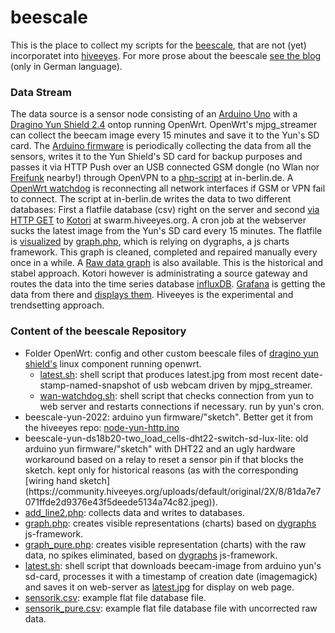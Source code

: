 # beescale

This is the place to collect my scripts for the <a href="http://www.euse.de/honig/beescale/graph.php">beescale</a>, that are not (yet) incorporatet into <a href="https://github.com/hiveeyes/arduino">hiveeyes</a>. For more prose about the beescale <a href="http://www.euse.de/wp/blog/series/bienenwaage2/">see the blog</a> (only in German language).

### Data Stream
The data source is a sensor node consisting of an [Arduino Uno](https://www.arduino.cc/en/Main/ArduinoBoardUno/) with a [Dragino Yun Shield 2.4](http://www.dragino.com/products/yunshield/item/105-yun-shield-v2-4.html) ontop running OpenWrt. OpenWrt's mjpg_streamer can collect the beecam image every 15 minutes and save it to the Yun's SD card. The [Arduino firmware](https://github.com/hiveeyes/arduino/tree/master/node-yun-http) is periodically collecting the data from all the sensors, writes it  to the Yun Shield's SD card for backup purposes and passes it via HTTP Push over an USB connected GSM dongle (no Wlan nor [Freifunk](https://berlin.freifunk.net/) nearby!) through OpenVPN to a [php-script](https://github.com/bee-mois/beescale/blob/master/add_line2.php) at in-berlin.de. A [OpenWrt watchdog](https://github.com/bee-mois/beescale/blob/master/OpenWrt/wan-watchdog.sh)  is reconnecting all network interfaces if GSM or VPN fail to connect. The script at in-berlin.de writes the data to two different databases: First a flatfile database (csv) right on the server and second [via HTTP GET](https://community.hiveeyes.org/t/daten-per-http-und-php-ans-backend-auf-swarm-hiveeyes-org-ubertragen/162) to [Kotori](https://hiveeyes.org/docs/kotori/) at swarm.hiveeyes.org. A cron job at the webserver sucks the latest image from the Yun's SD card every 15 minutes. The flatfile is [visualized](http://www.euse.de/honig/beescale/graph.php) by [graph.php](https://github.com/bee-mois/beescale/blob/master/graph.php), which is relying on dygraphs, a  js charts framework. This graph is cleaned, completed and repaired manually every once in a while. A [Raw data graph](http://www.euse.de/honig/beescale/graph_pure.php) is also available. This is the historical and stabel approach. Kotori however is administrating a source gateway and routes the data into the time series database [influxDB](https://influxdata.com/). [Grafana](http://grafana.org/) is getting the data from there and [displays them](https://swarm.hiveeyes.org/grafana/dashboard/db/mois?refresh=2m). Hiveeyes is the experimental and trendsetting approach. 

### Content of the beescale Repository
<ul>
<li>Folder OpenWrt: config and other custom beescale files of <a href="http://www.dragino.com/products/yunshield/item/105-yun-shield-v2-4.html">dragino yun shield's</a> linux component running openwrt.
    <ul>
    <li><a href="https://github.com/bee-mois/beescale/blob/master/OpenWrt/latest.sh">latest.sh</a>: shell script that produces latest.jpg from most recent date-stamp-named-snapshot of usb webcam driven by mjpg_streamer. 
    <li><a href="https://github.com/bee-mois/beescale/blob/master/OpenWrt/wan-watchdog.sh">wan-watchdog.sh</a>: shell script that checks connection from yun to web server and restarts connections if necessary. run by yun's cron.
    </ul>
<li>beescale-yun-2022: arduino yun firmware/"sketch". Better get it from the hiveeyes repo: <a href="https://github.com/hiveeyes/arduino/tree/master/node-yun-http">node-yun-http.ino</a>   
<li>beescale-yun-ds18b20-two_load_cells-dht22-switch-sd-lux-lite: old arduino yun firmware/"sketch" with DHT22 and an ugly hardware workaround based on a relay to reset a sensor pin if that blocks the sketch. kept only for historical reasons (as with the corresponding [wiring hand sketch](https://community.hiveeyes.org/uploads/default/original/2X/8/81da7e7071ffde2d9376e43f5deede5134a74c82.jpeg)).
<li><a href="https://github.com/bee-mois/beescale/blob/master/add_line2.php">add_line2.php</a>: collects data and writes to databases.
<li><a href="https://github.com/bee-mois/beescale/blob/master/graph.php">graph.php</a>: creates visible representations (charts) based on <a href="http://dygraphs.com/">dygraphs</a> js-framework.
<li><a href="https://github.com/bee-mois/beescale/blob/master/graph_pure.php">graph_pure.php</a>: creates visible representation (charts) with the raw data, no spikes eliminated, based on <a href="http://dygraphs.com/">dygraphs</a> js-framework.
<li><a href="https://github.com/bee-mois/beescale/blob/master/latest.sh">latest.sh</a>: shell script that downloads beecam-image from arduino yun's sd-card, processes it with a timestamp of creation date (imagemagick) and saves it on web-server as <a href="http://www.euse.de/honig/beescale/latest.jpg">latest.jpg</a> for display on web page.
<li><a href="https://github.com/bee-mois/beescale/blob/master/sensorik.csv">sensorik.csv</a>: example flat file database file.
<li><a href="https://github.com/bee-mois/beescale/blob/master/sensorik_pure.csv">sensorik_pure.csv</a>: example flat file database file with uncorrected raw data.
</ul>
